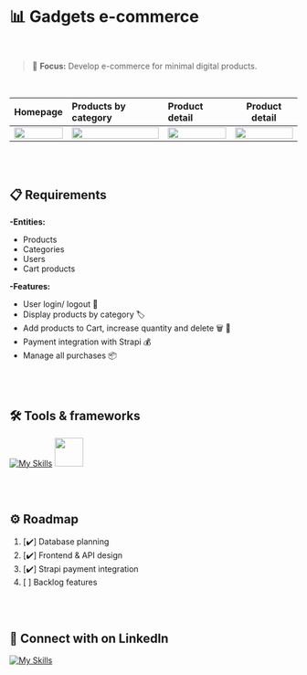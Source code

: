 # 📊 Gadgets e-commerce
<br>

> 🎯 **Focus:** Develop e-commerce for minimal digital products.

<br>
 
Homepage                     |  Products by category         |      Product detail      |      Product detail
:---------------------------:|:------------------------------|:-------------------------|:-------------------------:
<img src="https://github.com/meloryayala/ecommerce-geekstore/assets/79602378/98d52045-5bd4-43eb-9222-fe2527951552" width="100%"> |  <img src="https://github.com/meloryayala/ecommerce-geekstore/assets/79602378/fb7ee879-c885-4e3e-a6c8-0d29ed3f41ac" width="100%">  |  <img src="https://github.com/meloryayala/ecommerce-geekstore/assets/79602378/d5501d42-d60a-4a9d-ba83-57b0368019a0" width="100%">  |  <img src="https://github.com/meloryayala/ecommerce-geekstore/assets/79602378/a06954d2-4c43-4140-ad23-b5a80f4ccbc3" width="100%">

<br> <br>

## 📋 Requirements

**-Entities:**
* Products
* Categories
* Users
* Cart products
      

**-Features:**
* User login/ logout 🦱
* Display products by category 🏷️
* Add products to Cart, increase quantity and delete 🗑️ 🛒
* Payment integration with Strapi 💰
* Manage all  purchases 📦

<br> <br>

## 🛠️ Tools & frameworks

[![My Skills](https://skillicons.dev/icons?i=js,ts,nextjs,tailwind,supabase,prisma,postgres,git)](https://skillicons.dev) <img src="https://github.com/meloryayala/ecommerce-geekstore/assets/79602378/4fbd5d4f-ea67-48d0-b57c-1744f908ac4e" width="50px">


<br> <br>


## ⚙️ Roadmap

1. [✔️] Database planning
2. [✔️] Frontend & API design
3. [✔️] Strapi payment integration
4. [    ] Backlog features

<br> <br>

## 🔌 Connect with on LinkedIn

[![My Skills](https://skillicons.dev/icons?i=linkedin)](https://www.linkedin.com/in/melory-ayala/)

<br> <br>

